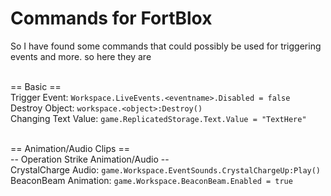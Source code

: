 # Commands for FortBlox
So I have found some commands that could possibly be used for triggering events and more. so here they are<br><br>


== Basic ==<br>
Trigger Event: `Workspace.LiveEvents.<eventname>.Disabled = false`<br>
Destroy Object: `workspace.<object>:Destroy()`<br>
Changing Text Value: `game.ReplicatedStorage.Text.Value = "TextHere"`<br><br>

== Animation/Audio Clips ==<br>
-- Operation Strike Animation/Audio --<br>
CrystalCharge Audio: `game.Workspace.EventSounds.CrystalChargeUp:Play()`<br>
BeaconBeam Animation: `game.Workspace.BeaconBeam.Enabled = true`<br>


